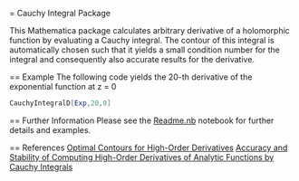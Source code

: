 = Cauchy Integral Package

This Mathematica package calculates arbitrary derivative of a holomorphic function by evaluating a Cauchy integral. The contour of this integral is automatically chosen such that it yields a small condition number for the integral and consequently also accurate results for the derivative.

== Example
The following code yields the 20-th derivative of the exponential function at z = 0
```Mathematica
CauchyIntegralD[Exp,20,0]
```

== Further Information
Please see the [Readme.nb](https://github.com/tauu/CauchyIntegral/raw/Readme.nb) notebook for further details and examples.

== References
[Optimal Contours for High-Order Derivatives](http://arxiv.org/abs/1107.0498)
[Accuracy and Stability of Computing High-Order Derivatives of Analytic Functions by Cauchy Integrals](https://arxiv.org/abs/0910.1841)
